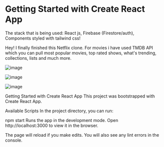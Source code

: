 # Getting Started with Create React App

The stack that is being used: React js, Firebase (Firestore/auth), Components styled with tailwind css!

Hey! I finally finished this Netflix clone. For movies i have used TMDB API which you can pull most popular movies, top rated shows, what's trending, collections, lists and much more. 

![image](https://github.com/JanviBuddhadev/NetflixClone/assets/68118104/d7359441-8094-4fc3-9063-c15fab96ed0a)

![image](https://github.com/JanviBuddhadev/NetflixClone/assets/68118104/353a5fda-73cb-48b6-a623-b1f830fd2fd8)

![image](https://github.com/JanviBuddhadev/NetflixClone/assets/68118104/011bb4bc-062c-42d2-a8aa-b6d8a9858184)

Getting Started with Create React App
This project was bootstrapped with Create React App.

Available Scripts
In the project directory, you can run:

npm start
Runs the app in the development mode.
Open http://localhost:3000 to view it in the browser.

The page will reload if you make edits.
You will also see any lint errors in the console.



